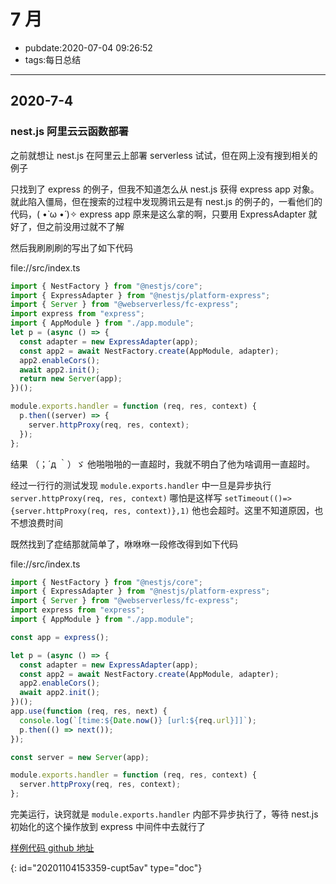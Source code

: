 # 7 月

- pubdate:2020-07-04 09:26:52
- tags:每日总结

---

## 2020-7-4

### nest.js 阿里云云函数部署

之前就想让 nest.js 在阿里云上部署 serverless 试试，但在网上没有搜到相关的例子

只找到了 express 的例子，但我不知道怎么从 nest.js 获得 express app 对象。就此陷入僵局，但在搜索的过程中发现腾讯云是有 nest.js 的例子的，一看他们的代码，( •̀ ω •́ )✧ express app 原来是这么拿的啊，只要用 ExpressAdapter 就好了，但之前没用过就不了解

然后我刷刷刷的写出了如下代码

file://src/index.ts

```typescript
import { NestFactory } from "@nestjs/core";
import { ExpressAdapter } from "@nestjs/platform-express";
import { Server } from "@webserverless/fc-express";
import express from "express";
import { AppModule } from "./app.module";
let p = (async () => {
  const adapter = new ExpressAdapter(app);
  const app2 = await NestFactory.create(AppModule, adapter);
  app2.enableCors();
  await app2.init();
  return new Server(app);
})();

module.exports.handler = function (req, res, context) {
  p.then((server) => {
    server.httpProxy(req, res, context);
  });
};
```

结果 （；´д ｀）ゞ 他啪啪啪的一直超时，我就不明白了他为啥调用一直超时。

经过一行行的测试发现 `module.exports.handler` 中一旦是异步执行 `server.httpProxy(req, res, context)` 哪怕是这样写 `setTimeout(()=>{server.httpProxy(req, res, context)},1)` 他也会超时。这里不知道原因，也不想浪费时间

既然找到了症结那就简单了，咻咻咻一段修改得到如下代码

file://src/index.ts

```typescript
import { NestFactory } from "@nestjs/core";
import { ExpressAdapter } from "@nestjs/platform-express";
import { Server } from "@webserverless/fc-express";
import express from "express";
import { AppModule } from "./app.module";

const app = express();

let p = (async () => {
  const adapter = new ExpressAdapter(app);
  const app2 = await NestFactory.create(AppModule, adapter);
  app2.enableCors();
  await app2.init();
})();
app.use(function (req, res, next) {
  console.log(`[time:${Date.now()} [url:${req.url}]]`);
  p.then(() => next());
});

const server = new Server(app);

module.exports.handler = function (req, res, context) {
  server.httpProxy(req, res, context);
};
```

完美运行，诀窍就是 `module.exports.handler` 内部不异步执行了，等待 nest.js 初始化的这个操作放到 express 中间件中去就行了

[样例代码 github 地址](https://github.com/2234839/nest.js_aliyun_serverless)


{: id="20201104153359-cupt5av" type="doc"}
